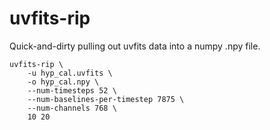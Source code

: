 # uvfits-rip

Quick-and-dirty pulling out uvfits data into a numpy .npy file.

```shell
uvfits-rip \
    -u hyp_cal.uvfits \
    -o hyp_cal.npy \
    --num-timesteps 52 \
    --num-baselines-per-timestep 7875 \
    --num-channels 768 \
    10 20
```
